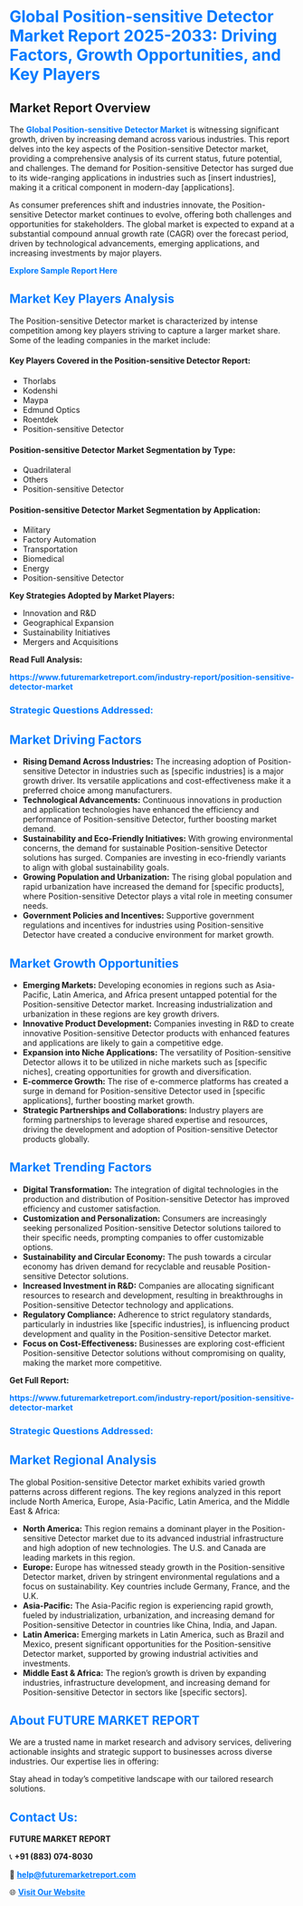 <h1 style="color: #007BFF;">Global Position-sensitive Detector Market Report 2025-2033: Driving Factors, Growth Opportunities, and Key Players</h1>

<section id="overview">
<h2>Market Report Overview</h2>
<p>The <a href="https://www.futuremarketreport.com/industry-report/position-sensitive-detector-market" style="color: #007BFF; text-decoration: none;"><strong>Global Position-sensitive Detector Market</strong></a> is witnessing significant growth, driven by increasing demand across various industries. This report delves into the key aspects of the Position-sensitive Detector market, providing a comprehensive analysis of its current status, future potential, and challenges. The demand for Position-sensitive Detector has surged due to its wide-ranging applications in industries such as [insert industries], making it a critical component in modern-day [applications].</p>
<p>As consumer preferences shift and industries innovate, the Position-sensitive Detector market continues to evolve, offering both challenges and opportunities for stakeholders. The global market is expected to expand at a substantial compound annual growth rate (CAGR) over the forecast period, driven by technological advancements, emerging applications, and increasing investments by major players.</p>
</section>

<section id="overview">
<p><a href="https://www.futuremarketreport.com/request-sample/reportId=96949" style="color: #007BFF; text-decoration: none;"><strong>Explore Sample Report Here</strong></a></p>
</section>

<section id="key-players">
<h2 style="color: #007BFF;">Market Key Players Analysis</h2>
<p>The Position-sensitive Detector market is characterized by intense competition among key players striving to capture a larger market share. Some of the leading companies in the market include:</p>
<h4>Key Players Covered in the Position-sensitive Detector Report:</h4>
<ul><li>Thorlabs</li><li>Kodenshi</li><li>Maypa</li><li>Edmund Optics</li><li>Roentdek</li><li>Position-sensitive Detector</li></ul>
<h4>Position-sensitive Detector Market Segmentation by Type:</h4>
<ul><li>Quadrilateral</li><li>Others</li><li>Position-sensitive Detector</li></ul>

<h4>Position-sensitive Detector Market Segmentation by Application:</h4>
<ul><li>Military</li><li>Factory Automation</li><li>Transportation</li><li>Biomedical</li><li>Energy</li><li>Position-sensitive Detector</li></ul>
<p><strong>Key Strategies Adopted by Market Players:</strong></p>
<ul>
<li>Innovation and R&D</li>
<li>Geographical Expansion</li>
<li>Sustainability Initiatives</li>
<li>Mergers and Acquisitions</li>
</ul>
</section>

<section>
<p><strong>Read Full Analysis: </strong></p><a href="https://www.futuremarketreport.com/industry-report/position-sensitive-detector-market" style="color: #007BFF; text-decoration: none;"><strong>https://www.futuremarketreport.com/industry-report/position-sensitive-detector-market</strong></a>
<h3 style="color: #007BFF;">Strategic Questions Addressed:</h3>
</section>

<section id="driving-factors">
<h2 style="color: #007BFF;">Market Driving Factors</h2>
<ul>
<li><strong>Rising Demand Across Industries:</strong> The increasing adoption of Position-sensitive Detector in industries such as [specific industries] is a major growth driver. Its versatile applications and cost-effectiveness make it a preferred choice among manufacturers.</li>
<li><strong>Technological Advancements:</strong> Continuous innovations in production and application technologies have enhanced the efficiency and performance of Position-sensitive Detector, further boosting market demand.</li>
<li><strong>Sustainability and Eco-Friendly Initiatives:</strong> With growing environmental concerns, the demand for sustainable Position-sensitive Detector solutions has surged. Companies are investing in eco-friendly variants to align with global sustainability goals.</li>
<li><strong>Growing Population and Urbanization:</strong> The rising global population and rapid urbanization have increased the demand for [specific products], where Position-sensitive Detector plays a vital role in meeting consumer needs.</li>
<li><strong>Government Policies and Incentives:</strong> Supportive government regulations and incentives for industries using Position-sensitive Detector have created a conducive environment for market growth.</li>
</ul>
</section>

<section id="growth-opportunities">
<h2 style="color: #007BFF;">Market Growth Opportunities</h2>
<ul>
<li><strong>Emerging Markets:</strong> Developing economies in regions such as Asia-Pacific, Latin America, and Africa present untapped potential for the Position-sensitive Detector market. Increasing industrialization and urbanization in these regions are key growth drivers.</li>
<li><strong>Innovative Product Development:</strong> Companies investing in R&D to create innovative Position-sensitive Detector products with enhanced features and applications are likely to gain a competitive edge.</li>
<li><strong>Expansion into Niche Applications:</strong> The versatility of Position-sensitive Detector allows it to be utilized in niche markets such as [specific niches], creating opportunities for growth and diversification.</li>
<li><strong>E-commerce Growth:</strong> The rise of e-commerce platforms has created a surge in demand for Position-sensitive Detector used in [specific applications], further boosting market growth.</li>
<li><strong>Strategic Partnerships and Collaborations:</strong> Industry players are forming partnerships to leverage shared expertise and resources, driving the development and adoption of Position-sensitive Detector products globally.</li>
</ul>
</section>

<section id="trending-factors">
<h2 style="color: #007BFF;">Market Trending Factors</h2>
<ul>
<li><strong>Digital Transformation:</strong> The integration of digital technologies in the production and distribution of Position-sensitive Detector has improved efficiency and customer satisfaction.</li>
<li><strong>Customization and Personalization:</strong> Consumers are increasingly seeking personalized Position-sensitive Detector solutions tailored to their specific needs, prompting companies to offer customizable options.</li>
<li><strong>Sustainability and Circular Economy:</strong> The push towards a circular economy has driven demand for recyclable and reusable Position-sensitive Detector solutions.</li>
<li><strong>Increased Investment in R&D:</strong> Companies are allocating significant resources to research and development, resulting in breakthroughs in Position-sensitive Detector technology and applications.</li>
<li><strong>Regulatory Compliance:</strong> Adherence to strict regulatory standards, particularly in industries like [specific industries], is influencing product development and quality in the Position-sensitive Detector market.</li>
<li><strong>Focus on Cost-Effectiveness:</strong> Businesses are exploring cost-efficient Position-sensitive Detector solutions without compromising on quality, making the market more competitive.</li>
</ul>
</section>

<section>
<p><strong>Get Full Report: </strong></p><a href="https://www.futuremarketreport.com/industry-report/position-sensitive-detector-market" style="color: #007BFF; text-decoration: none;"><strong>https://www.futuremarketreport.com/industry-report/position-sensitive-detector-market</strong></a>
<h3 style="color: #007BFF;">Strategic Questions Addressed:</h3>
</section>


<section id="regional-analysis">
<h2 style="color: #007BFF;">Market Regional Analysis</h2>
<p>The global Position-sensitive Detector market exhibits varied growth patterns across different regions. The key regions analyzed in this report include North America, Europe, Asia-Pacific, Latin America, and the Middle East & Africa:</p>
<ul>
<li><strong>North America:</strong> This region remains a dominant player in the Position-sensitive Detector market due to its advanced industrial infrastructure and high adoption of new technologies. The U.S. and Canada are leading markets in this region.</li>
<li><strong>Europe:</strong> Europe has witnessed steady growth in the Position-sensitive Detector market, driven by stringent environmental regulations and a focus on sustainability. Key countries include Germany, France, and the U.K.</li>
<li><strong>Asia-Pacific:</strong> The Asia-Pacific region is experiencing rapid growth, fueled by industrialization, urbanization, and increasing demand for Position-sensitive Detector in countries like China, India, and Japan.</li>
<li><strong>Latin America:</strong> Emerging markets in Latin America, such as Brazil and Mexico, present significant opportunities for the Position-sensitive Detector market, supported by growing industrial activities and investments.</li>
<li><strong>Middle East & Africa:</strong> The region’s growth is driven by expanding industries, infrastructure development, and increasing demand for Position-sensitive Detector in sectors like [specific sectors].</li>
</ul>
</section>

<footer>
<h2 style="color: #007BFF;">About FUTURE MARKET REPORT</h2>
<p>We are a trusted name in market research and advisory services, delivering actionable insights and strategic support to businesses across diverse industries. Our expertise lies in offering:</p>

<p>Stay ahead in today’s competitive landscape with our tailored research solutions.</p>

<h2 style="color: #007BFF;">Contact Us:</h2>
<p><strong>FUTURE MARKET REPORT</strong></p>
<p>📞 <strong>+91 (883) 074-8030</strong></p>
<p>📧 <strong><a href="mailto:help@futuremarketreport.com" style="color: #007BFF;">help@futuremarketreport.com</a></strong></p>
<p>🌐 <strong><a href="https://www.futuremarketreport.com/" style="color: #007BFF;">Visit Our Website</a></strong></p>
</footer>